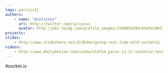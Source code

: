 ```yaml
---
tags: parisjs11
authors:
    - name: "@sylvinus"
      url: http://twitter.com/sylvinus
      avatar: http://pbs.twimg.com/profile_images/3109054399/65e91c0623ae740b3d8f91d4b86cc070_bigger.jpeg
projects:
slides:
    - http://www.slideshare.net/3rdEden/going-real-time-with-socketio
videos:
    - http://www.dailymotion.com/video/xlmfsm_paris-js-11-socketio_tech
---
```

#socket.io
